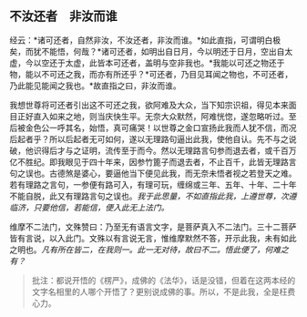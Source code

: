 ##  不汝还者　非汝而谁

经云：*诸可还者，自然非汝，不汝还者，非汝而谁。*如此直指，可谓明白极矣，而犹不能悟，何哉？*诸可还者，如明出自日月，今以明还于日月，空出自太虚，今以空还于太虚，此皆本可还者，盖明与空非我也。*我能以可还之物还于物，能以不可还之我，而亦有所还乎？*可还者，乃目见耳闻之物也，不可还者，乃此能见能闻之我也。*故直指之曰，非汝而谁。

我想世尊将可还者引出这不可还之我，欲阿难及大众，当下知宗识祖，得见本来面目正好直入如来之地，则当庆快生平。无奈大众默然，阿难恍惚，遂忽略听过。至后被金色公一呼其名，始悟，真可痛哭！以世尊之金口宣扬此我而人犹不信，而况后起者乎？所以后起者无可如何，遂以无理路句逼出此我，使他自认。先不与之说破，他识得后才与之证明，流传至于而今。然以无理路言句参而退去者，或千百万亿不胜纪。即我眼见于四十年来，因参竹篦子而退去者，不止百千，此皆无理路言句之误也。古德煞是婆心，要逼他当下便见此我，而无奈未悟者视之若登天之难。若有理路之言句，一参便有路可入，有理可玩，缠绵或三年、五年、十年、二十年不能自脱，此又有理路言句之误也。*我于此思量，不如直指此我，上遵世尊，次遵临济，只要他信，若能信，便入此无上法门。*

维摩不二法门，文殊赞曰：乃至无有语言文字，是菩萨真入不二法门。三十二菩萨皆有言说，以入此门。文殊以有言说无言，惟维摩默然不答，开示此我，未有如此之明也。*凡有所在皆二，在我则一。此一无对待，故曰不二。悟此便了，何难之有？*

> 批注：都说开悟的《楞严》，成佛的《法华》，话是没错，但着在这两本经的文字名相里的人哪个开悟了？更别说成佛的事。所以，不是此我，全是枉费心力。

